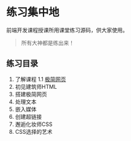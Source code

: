 # 练习集中地
前端开发课程授课所用课堂练习源码，供大家使用。

> 所有大神都是练出来！

## 练习目录

1. 了解课程
	1.1 [极简网页](//zptcsoft.github.io/h/01/index.html)
2. 初见建筑师HTML
3. 搭建极简网页
4. 处理文本
5. 嵌入媒体
6. 创建超链接
7. 邂逅化妆师CSS
8. CSS选择的艺术